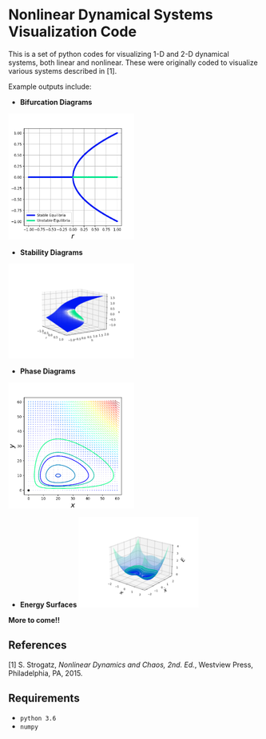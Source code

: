 # Nonlinear Dynamical Systems Visualization Code

This is a set of python codes for visualizing 1-D and 2-D dynamical systems, both
linear and nonlinear. These were originally coded to visualize various systems
described in [1].

Example outputs include:
 - __Bifurcation Diagrams__
  <img src="figures/supercritical_pitchfork_bifurcation.png" width="50%" />

 - __Stability Diagrams__
 <img src="figures/stability_diagram_supercritical.png" width="50%" />

 - __Phase Diagrams__
  <img src="figures/lotka_volterra.png" width="50%" />

- __Energy Surfaces__
   <img src="figures/energy_surface.png" width="50%" />


__More to come!!__


## References

 [1] S. Strogatz, _Nonlinear Dynamics and Chaos, 2nd. Ed._, Westview Press,
     Philadelphia, PA, 2015.


## Requirements
  - `python 3.6`
  - `numpy`
